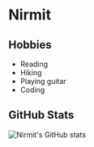# Nirmit

## Hobbies

- Reading
- Hiking
- Playing guitar
- Coding

## GitHub Stats

![Nirmit's GitHub stats](https://github-readme-stats.vercel.app/api?username=yourusername&show_icons=true&theme=dark)
